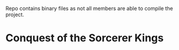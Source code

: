 Repo contains binary files as not all members are able to compile the project.

<h1>Conquest of the Sorcerer Kings</h1>
